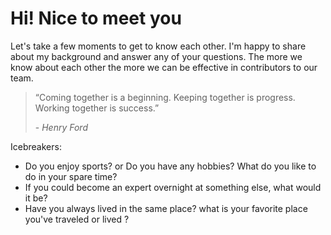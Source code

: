 # Hi! Nice to meet you 
Let's take a few moments to get to know each other. I'm happy to share about my background and answer any of your questions. The more we know about each other the more we can be effective in contributors to our team.  

> “Coming together is a beginning. Keeping together is progress. Working together is success.”
> 
> -<cite> Henry Ford </cite>

Icebreakers:
- Do you enjoy sports? or Do you have any hobbies? What do you like to do in your spare time?
- If you could become an expert overnight at something else, what would it be?
- Have you always lived in the same place? what is your favorite place you've traveled or lived ? 
